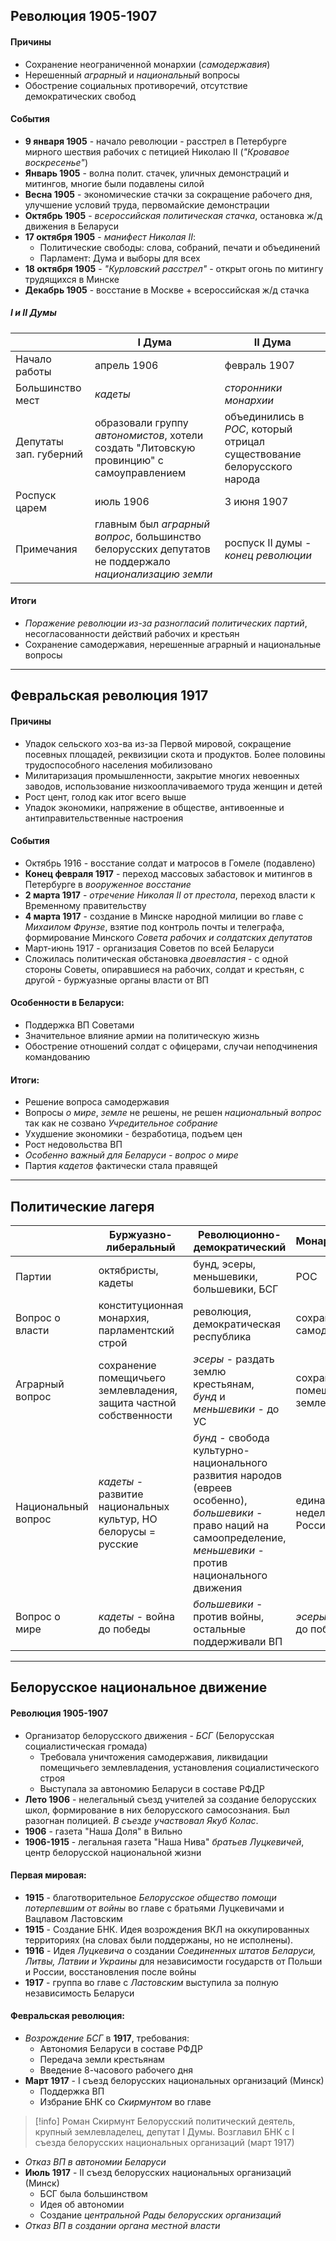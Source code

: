## Революция 1905-1907

#### Причины
- Сохранение неограниченной монархии (*самодержавия*)
- Нерешенный *аграрный* и *национальный* вопросы
- Обострение социальных противоречий, отсутствие демократических свобод

#### События
- **9 января 1905** - начало революции - расстрел в Петербурге мирного шествия рабочих с петицией Николаю II (*"Кровавое воскресенье"*)
- **Январь 1905** - волна полит. стачек, уличных демонстраций и митингов, многие были подавлены силой
- **Весна 1905** - экономические стачки за сокращение рабочего дня, улучшение условий труда, первомайские демонстрации
- **Октябрь 1905** - *всероссийская политическая стачка*, остановка ж/д движения в Беларуси
- **17 октября 1905** - *манифест Николая II*:
	- Политические свободы: слова, собраний, печати и объединений
	- Парламент: Дума и выборы для всех
- **18 октября 1905** - *"Курловский расстрел"* - открыт огонь по митингу трудящихся в Минске
- **Декабрь 1905** - восстание в Москве + всероссийская ж/д стачка

##### I и II Думы

|                        | **I Дума** | **II Дума** |
|------------------------|--------|---------|
| Начало работы          | апрель 1906 | февраль 1907 |
| Большинство мест       | *кадеты* | *сторонники монархии* |
| Депутаты зап. губерний | образовали группу *автономистов*, хотели создать "Литовскую провинцию" с самоуправлением | объединились в *РОС*, который отрицал существование белорусского народа |
| Роспуск царем          | июль 1906 | 3 июня 1907 |
| Примечания             | главным был *аграрный вопрос*, большинство белорусских депутатов не поддержало *национализацию земли* | роспуск II думы - *конец революции* |

#### Итоги
- *Поражение революции из-за разногласий политических партий*, несогласованности действий рабочих и крестьян
- Сохранение самодержавия, нерешенные аграрный и национальные вопросы

---

## Февральская революция 1917

#### Причины
- Упадок сельского хоз-ва из-за Первой мировой, сокращение посевных площадей, реквизиции скота и продуктов. Более половины трудоспособного населения мобилизовано
- Милитаризация промышленности, закрытие многих невоенных заводов, использование низкооплачиваемого труда женщин и детей
- Рост цент, голод как итог всего выше
- Упадок экономики, напряжение в обществе, антивоенные и антиправительственные настроения

#### События
- Октябрь 1916 - восстание солдат и матросов в Гомеле (подавлено)
- **Конец февраля 1917** - переход массовых забастовок и митингов в Петербурге в *вооруженное восстание*
- **2 марта 1917** - *отречение Николая II от престола*, переход власти к Временному правительству
- **4 марта 1917** - создание в Минске народной милиции во главе с *Михаилом Фрунзе*, взятие под контроль почты и телеграфа, формирование Минского *Совета рабочих и солдатских депутатов*
- Март-июнь 1917 - организация Советов по всей Беларуси
- Сложилась политическая обстановка *двоевластия* - с одной стороны Советы, опиравшиеся на рабочих, солдат и крестьян, с другой - буржуазные органы власти от ВП

#### Особенности в Беларуси:
- Поддержка ВП Советами
- Значительное влияние армии на политическую жизнь
- Обострение отношений солдат с офицерами, случаи неподчинения командованию

#### Итоги:
- Решение вопроса самодержавия
- Вопросы *о мире*, *земле* не решены, не решен *национальный вопрос* так как не созвано *Учредительное собрание*
- Ухудшение экономики - безработица, подъем цен
- Рост недовольства ВП
- *Особенно важный для Беларуси - вопрос о мире*
- Партия *кадетов* фактически стала правящей

---

## Политические лагеря

|                     | Буржуазно-либеральный | Революционно-демократический | Монархический |
|---------------------|-----------------------|------------------------------|---------------|
| Партии              | октябристы, кадеты    | бунд, эсеры, меньшевики, большевики, БСГ | РОС |
| Вопрос о власти     | конституционная монархия, парламентский строй | революция, демократическая республика | сохранение самодержавия |
| Аграрный вопрос     | сохранение помещичьего землевладения, защита частной собственности | *эсеры* - раздать землю крестьянам,<br> *бунд* и *меньшевики* - до УС | сохранение помещичьего землевладения |
| Национальный вопрос | *кадеты* - развитие национальных культур, НО белорусы = русские | *бунд* - свобода культурно-национального развития народов (евреев особенно),<br> *большевики* - право наций на самоопределение,<br> *меньшевики* - против национального движения | единая и неделимая Россия |
| Вопрос о мире       | *кадеты* - война до победы | *большевики* - против войны, остальные поддерживали ВП | *эсеры* - война до победы |

---

## Белорусское национальное движение

#### Революция 1905-1907
- Организатор белорусского движения - *БСГ* (Белорусская социалистическая громада)
	- Требовала уничтожения самодержавия, ликвидации помещичьего землевладения, установления социалистического строя
	- Выступала за автономию Беларуси в составе РФДР
- **Лето 1906** - нелегальный съезд учителей за создание белорусских школ, формирование в них белорусского самосознания. Был разогнан полицией. *В съезде участвовал Якуб Колас*.
- **1906** - газета "Наша Доля" в Вильно
- **1906-1915** - легальная газета "Наша Нива" *братьев Луцкевичей*, центр белорусской национальной жизни

#### Первая мировая:
- **1915** - благотворительное *Белорусское общество помощи потерпевшим от войны* во главе с братьями Луцкевичами и Вацлавом Ластовским
- **1915** - Создание БНК. Идея возрождения ВКЛ на оккупированных территориях (на словах были поддержаны, но не исполнены).
- **1916** - Идея *Луцкевича* о создании *Соединенных штатов Беларуси, Литвы, Латвии и Украины* для независимости государств от Польши и России, восстановления после войны
- **1917** - группа во главе с *Ластовским* выступила за полную независимость Беларуси

#### Февральская революция:
- *Возрождение БСГ* в **1917**, требования:
	- Автономия Беларуси в составе РФДР
	- Передача земли крестьянам
	- Введение 8-часового рабочего дня
- **Март 1917** - I съезд белорусских национальных организаций (Минск)
	- Поддержка ВП
	- Избрание БНК со *Скирмунтом* во главе
> [!info] Роман Скирмунт
> Белорусский политический деятель, крупный землевладелец, депутат I Думы. Возглавил БНК с I съезда белорусских национальных организаций (март 1917)
- *Отказ ВП в автономии Беларуси*
- **Июль 1917** - II съезд белорусских национальных организаций (Минск)
	- БСГ была большинством
	- Идея об автономии
	- Создание *центральной Рады белорусских организаций*
- *Отказ ВП в создании органа местной власти*

